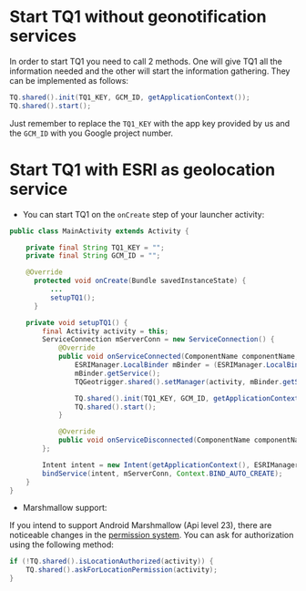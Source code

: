 # Start TQ1 without geonotification services

In order to start TQ1 you need to call 2 methods. One will give TQ1 all the information needed and the other will start the information gathering. They can be implemented as follows:

```java
TQ.shared().init(TQ1_KEY, GCM_ID, getApplicationContext());
TQ.shared().start();
```

Just remember to replace the `TQ1_KEY` with the app key provided by us and the `GCM_ID` with you Google project number.

# Start TQ1 with ESRI as geolocation service

- You can start TQ1 on the `onCreate` step of your launcher activity:

```java
public class MainActivity extends Activity {

    private final String TQ1_KEY = "";
    private final String GCM_ID = "";

    @Override
      protected void onCreate(Bundle savedInstanceState) {
          ...
          setupTQ1();
      }

    private void setupTQ1() {
        final Activity activity = this;
        ServiceConnection mServerConn = new ServiceConnection() {
            @Override
            public void onServiceConnected(ComponentName componentName, IBinder iBinder) {
                ESRIManager.LocalBinder mBinder = (ESRIManager.LocalBinder)iBinder;
                mBinder.getService();
                TQGeotrigger.shared().setManager(activity, mBinder.getService());

                TQ.shared().init(TQ1_KEY, GCM_ID, getApplicationContext());
                TQ.shared().start();
            }

            @Override
            public void onServiceDisconnected(ComponentName componentName) {}
        };

        Intent intent = new Intent(getApplicationContext(), ESRIManager.class);
        bindService(intent, mServerConn, Context.BIND_AUTO_CREATE);
    }
}
```

- Marshmallow support:

If you intend to support Android Marshmallow (Api level 23), there are noticeable changes in the [permission system](http://developer.android.com/training/permissions/requesting.html). You can ask for authorization using the following method:

```java
if (!TQ.shared().isLocationAuthorized(activity)) {
    TQ.shared().askForLocationPermission(activity);
}
```
